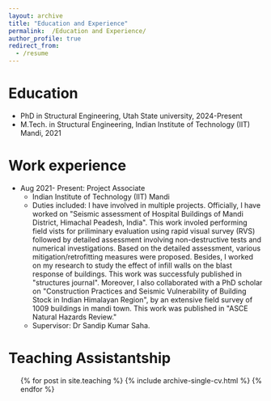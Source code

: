 ```yaml
---
layout: archive
title: "Education and Experience"
permalink:  /Education and Experience/
author_profile: true
redirect_from:
  - /resume
---
```


Education
======
* PhD in Structural Engineering, Utah State university, 2024-Present
* M.Tech. in Structural Engineering, Indian Institute of Technology (IIT) Mandi, 2021


Work experience
======
* Aug 2021- Present: Project Associate
  * Indian Institute of Technology (IIT) Mandi
  * Duties included: I have involved in multiple projects. Officially, I have worked on "Seismic assessment of Hospital Buildings of Mandi District, Himachal Peadesh, India". This work involed performing field vists for priliminary evaluation using rapid visual survey (RVS) followed by detailed assessment involving non-destructive tests and numerical investigations. Based on the detailed assessment, various mitigation/retrofitting measures were proposed. Besides, I worked on my research to study the effect of infill walls on the blast response of buildings. This work was successfuly published in "structures journal". Moreover, I also collaborated with a PhD scholar on "Construction Practices and Seismic Vulnerability of Building Stock in Indian Himalayan Region", by an extensive field survey of 1009 buildings in mandi town. This work was published in "ASCE Natural Hazards Review."
  * Supervisor: Dr Sandip Kumar Saha.
  
Teaching Assistantship
======
  <ul>{% for post in site.teaching %}
    {% include archive-single-cv.html %}
  {% endfor %}</ul>
